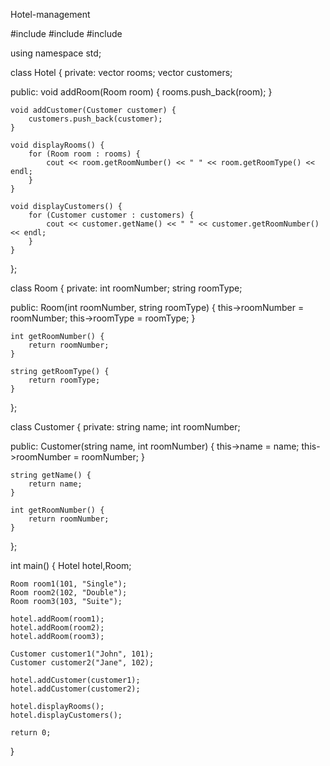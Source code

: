  Hotel-management
 
#include <iostream>
#include <string>
#include <vector>

using namespace std;

class Hotel {
private:
    vector <Room> rooms;
    vector<Customer> customers;

public:
    void addRoom(Room room) {
        rooms.push_back(room);
    }

    void addCustomer(Customer customer) {
        customers.push_back(customer);
    }

    void displayRooms() {
        for (Room room : rooms) {
            cout << room.getRoomNumber() << " " << room.getRoomType() << endl;
        }
    }

    void displayCustomers() {
        for (Customer customer : customers) {
            cout << customer.getName() << " " << customer.getRoomNumber() << endl;
        }
    }
};

class Room {
private:
    int roomNumber;
    string roomType;

public:
    Room(int roomNumber, string roomType) {
        this->roomNumber = roomNumber;
        this->roomType = roomType;
    }

    int getRoomNumber() {
        return roomNumber;
    }

    string getRoomType() {
        return roomType;
    }
};

class Customer {
private:
    string name;
    int roomNumber;

public:
    Customer(string name, int roomNumber) {
        this->name = name;
        this->roomNumber = roomNumber;
    }

    string getName() {
        return name;
    }

    int getRoomNumber() {
        return roomNumber;
    }
};

int main() {
    Hotel hotel,Room;

    Room room1(101, "Single");
    Room room2(102, "Double");
    Room room3(103, "Suite");

    hotel.addRoom(room1);
    hotel.addRoom(room2);
    hotel.addRoom(room3);

    Customer customer1("John", 101);
    Customer customer2("Jane", 102);

    hotel.addCustomer(customer1);
    hotel.addCustomer(customer2);

    hotel.displayRooms();
    hotel.displayCustomers();

    return 0;
}
